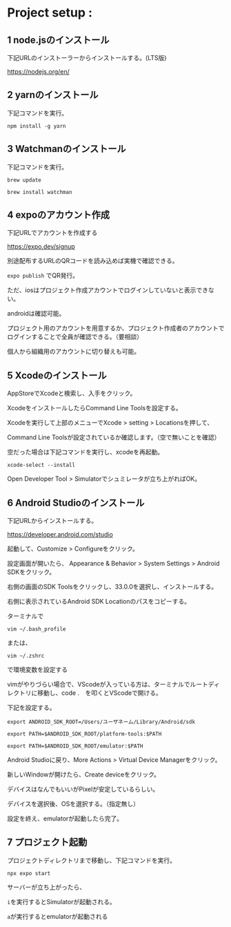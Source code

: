 # Project setup :
## 1 node.jsのインストール
下記URLのインストーラーからインストールする。(LTS版)

https://nodejs.org/en/

## 2 yarnのインストール
下記コマンドを実行。

`npm install -g yarn`

## 3 Watchmanのインストール
下記コマンドを実行。

`brew update`

`brew install watchman`

## 4 expoのアカウント作成
下記URLでアカウントを作成する

https://expo.dev/signup

別途配布するURLのQRコードを読み込めば実機で確認できる。

`expo publish` でQR発行。

ただ、iosはプロジェクト作成アカウントでログインしていないと表示できない。

androidは確認可能。

プロジェクト用のアカウントを用意するか、プロジェクト作成者のアカウントでログインすることで全員が確認できる。（要相談）

個人から組織用のアカウントに切り替えも可能。


## 5 Xcodeのインストール
AppStoreでXcodeと検索し、入手をクリック。

XcodeをインストールしたらCommand Line Toolsを設定する。

Xcodeを実行して上部のメニューでXcode > setting > Locationsを押して、

Command Line Toolsが設定されているか確認します。（空で無いことを確認）

空だった場合は下記コマンドを実行し、xcodeを再起動。

`xcode-select --install`

Open Developer Tool > Simulatorでシュミレータが立ち上がればOK。

## 6 Android Studioのインストール
下記URLからインストールする。

https://developer.android.com/studio

起動して、Customize > Configureをクリック。

設定画面が開いたら、 Appearance & Behavior > System Settings > Android SDKをクリック。

右側の画面のSDK Toolsをクリックし、33.0.0を選択し、インストールする。

右側に表示されているAndroid SDK Locationのパスをコピーする。

ターミナルで

`vim ~/.bash_profile `

または、 

`vim ~/.zshrc`

で環境変数を設定する

vimがやりづらい場合で、VScodeが入っている方は、ターミナルでルートディレクトリに移動し、code .　を叩くとVScodeで開ける。

下記を設定する。

`export ANDROID_SDK_ROOT=/Users/ユーザネーム/Library/Android/sdk`

`export PATH=$ANDROID_SDK_ROOT/platform-tools:$PATH`

`export PATH=$ANDROID_SDK_ROOT/emulator:$PATH`

Android Studioに戻り、More Actions > Virtual Device Managerをクリック。

新しいWindowが開けたら、Create deviceをクリック。

デバイスはなんでもいいがPixelが安定しているらしい。

デバイスを選択後、OSを選択する。（指定無し）

設定を終え、emulatorが起動したら完了。

## 7 プロジェクト起動

プロジェクトディレクトリまで移動し、下記コマンドを実行。

`npx expo start`

サーバーが立ち上がったら、

`i`を実行するとSimulatorが起動される。

`a`が実行するとemulatorが起動される

